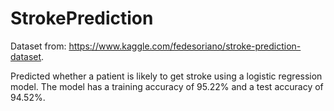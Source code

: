 # StrokePrediction
Dataset from: https://www.kaggle.com/fedesoriano/stroke-prediction-dataset.

Predicted whether a patient is likely to get stroke using a logistic regression model. The model has a training accuracy of 95.22% and a test accuracy of 94.52%.
